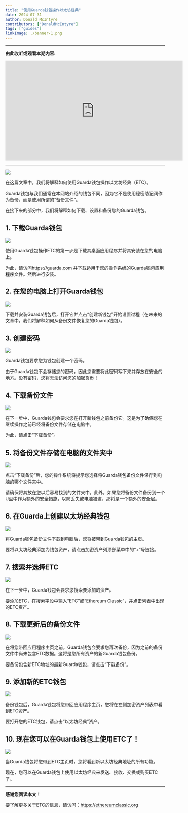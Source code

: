 ```yaml
---
title: "使用Guarda钱包操作以太坊经典"
date: 2024-07-31
author: Donald McIntyre
contributors: ["DonaldMcIntyre"]
tags: ["guides"]
linkImage: ./banner-1.png
---
```


---
**由此收听或观看本期内容:**

<iframe width="560" height="315" src="https://www.youtube.com/embed/4IqQbHdVdFg" title="YouTube video player" frameborder="0" allow="accelerometer; autoplay; clipboard-write; encrypted-media; gyroscope; picture-in-picture; web-share" allowfullscreen></iframe>

---

![](./banner-1.png)

在这篇文章中，我们将解释如何使用Guarda钱包操作以太坊经典（ETC）。

Guarda钱包与我们通常在本网站介绍的钱包不同，因为它不是使用秘密助记词作为备份，而是使用所谓的“备份文件”。

在接下来的部分中，我们将解释如何下载、设置和备份您的Guarda钱包。

## 1. 下载Guarda钱包

![](./1.png)

使用Guarda钱包操作ETC的第一步是下载其桌面应用程序并将其安装在您的电脑上。

为此，请访问https://guarda.com 并下载适用于您的操作系统的Guarda钱包应用程序文件。然后进行安装。

## 2. 在您的电脑上打开Guarda钱包

![](./2.png)

下载并安装Guarda钱包后，打开它并点击“创建新钱包”开始设置过程（在未来的文章中，我们将解释如何从备份文件恢复您的Guarda钱包）。

## 3. 创建密码

![](./3.png)

Guarda钱包要求您为钱包创建一个密码。

由于Guarda钱包不会存储您的密码，因此您需要将此密码写下来并存放在安全的地方。没有密码，您将无法访问您的加密货币！

## 4. 下载备份文件

![](./4.png)

在下一步中，Guarda钱包会要求您在打开新钱包之前备份它。这是为了确保您在继续操作之前已经将备份文件存储在电脑中。

为此，请点击“下载备份”。

## 5. 将备份文件存储在电脑的文件夹中

![](./5.png)

点击“下载备份”后，您的操作系统将提示您选择将Guarda钱包备份文件保存到电脑的哪个文件夹中。

请确保将其放在您以后容易找到的文件夹中。此外，如果您将备份文件备份到一个U盘中作为额外的安全措施，以防丢失或电脑被盗，那将是一个额外的安全层。

## 6. 在Guarda上创建以太坊经典钱包

![](./6.png)

将Guarda钱包备份文件下载到电脑后，您将被带到Guarda钱包的主页。

要将以太坊经典添加为钱包资产，请点击加密资产列顶部菜单中的“+”号链接。

## 7. 搜索并选择ETC

![](./7.png)

在下一步中，Guarda钱包会要求您搜索要添加的资产。

要添加ETC，在搜索字段中输入“ETC”或“Ethereum Classic”，并点击列表中出现的ETC资产。

## 8. 下载更新后的备份文件

![](./8.png)

在将您带回应用程序主页之前，Guarda钱包会要求您再次备份，因为之前的备份文件中尚未包含ETC数据。这将是您所有资产的新Guarda钱包备份。

要备份包含新ETC地址的最新Guarda钱包，请点击“下载备份”。

## 9. 添加新的ETC钱包

![](./9.png)

备份钱包后，Guarda钱包将您带回应用程序主页，您将在左侧加密资产列表中看到ETC资产。

要打开您的ETC钱包，请点击“以太坊经典”资产。

## 10. 现在您可以在Guarda钱包上使用ETC了！

![](./10.png)

当Guarda钱包将您带到ETC主页时，您将看到新以太坊经典地址的所有功能。

现在，您可以在Guarda钱包上使用以太坊经典来发送、接收、交换或购买ETC了。

---

**感谢您阅读本文！**

要了解更多关于ETC的信息，请访问：https://ethereumclassic.org
